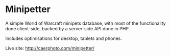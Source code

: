 # Minipetter

A simple World of Warcraft minipets database, with most of the functionality
done client-side, backed by a server-side API done in PHP.

Includes optimisations for desktop, tablets and phones.

Live site: http://caerphoto.com/minipetter/
